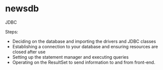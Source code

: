 # newsdb
JDBC

Steps:
- Deciding on the database and importing the drivers and JDBC classes
- Establishing a connection to your database and ensuring resources are closed after use
- Setting up the statement manager and executing queries
- Operating on the ResultSet to send information to and from front-end.
